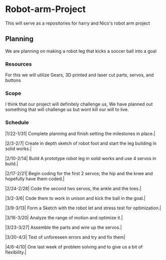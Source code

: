 # Robot-arm-Project
This will serve as a repositories for harry and Nico's robot arm project


## Planning
We are planning on making a robot leg that kicks a soccer ball into a goal
### Resources
  For this we will utilize Gears, 3D printed and laser cut parts, servos, and buttons
### Scope
I think that our project will definitely challenge us, We have planned out something that will challenge us but wont kill our will to live.
### Schedule
|1/22-1/31| Complete planning and finish setting the milestones in place.|

|2/3-2/7| Create in depth sketch of robot foot and start the leg building in solid works.|

|2/10-2/14| Build A prototype robot leg in solid works and use 4 servos in build.|

|2/17-2/21| Begin coding for the first 2 servos; the hip and the knee and hopefully have them coded.|                                        

|2/24-2/28| Code the second two servos, the ankle and the toes.|

|3/2-3/6| Code them to work in unison and kick the ball in the goal.|

|3/9-3/13| Form a Sketch with the robot let and stress test for optimization.|

|3/16-3/20| Analyze the range of motion and optimize it.|

|3/23-3/27| Assemble the parts and wire up the servos.|

|3/30-4/3| Test of unforeseen errors and try and fix them|

|4/6-4/10| One last week of problem solving and to give us a bit of flexibility.|




